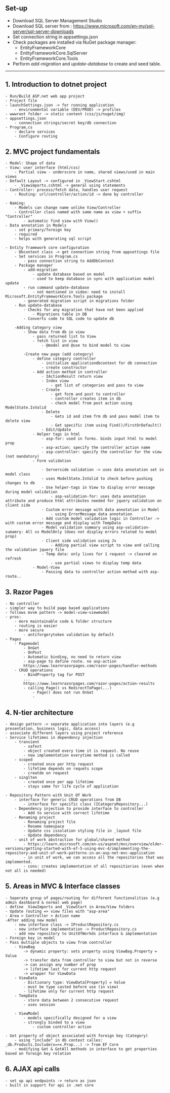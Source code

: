 ## Set-up
- Download SQL Server Management Studio
- Download SQL server from : https://www.microsoft.com/en-my/sql-server/sql-server-downloads
- Set connection string in appsettings.json
- Check packages are installed via NuGet package manager:
	- EntityFrameworkCore
	- EntityFrameworkCore.SqlServer
	- EntityFrameworkCore.Tools
- Perform *add-migration* and *update-database* to create and seed table.
---
## 1. Introduction to dotnet project
	- Run/Build ASP.net web app project
	- Project file
	- launchSettings.json -> for running application
		- environmental variable (DEV/PROD) -> profiles
	- wwwroot folder -> static content (css/js/nuget/img)
	- appsettings.json
		- connection strings/secret key/db connection
	- Program.cs 
		- declare services
		- Configure routing
## 2. MVC project fundamentals
	- Model: Shape of data
	- View: user interface (html/css)
		- Partial view - underscore in name, shared views/used in main views
	- Default Layout -> configured in _ViewStart.cshtml
		- _Viewimports.cshtml -> general using statements
	- Controller: process/fetch data, handles user request
		- Routing: url/controller/action/id -> done by controller

	- Naming:
		- Models can change name unlike View/Controller
		- Controller class named with same name as view + suffix "Controller"
			- automatic find view with View()
	- Data annotation in Models
		- set primary/foreign key
		- required
		- helps with generating sql script

	- Entity framework core configuration
		- Dbcontext class -> get connection string from appsettings file
		- Set services in Program.cs
			- pass connection string to AddDbContext
		- Package manager
			- add-migration
				- update database based on model
				- used to keep database in sync with application model update
			- run command update-database
				- not mentioned in video: need to install Microsoft.EntityFrameworkCore.Tools package
			- generated migration script in migrations folder
		- Run update-database
			- Checks for any migration that have not been applied
				- Migrations table in DB
			- Converts code to SQL code to update db

		-Adding Category view
			- Show data from db in view
				- pass returned list to View
				- fetch list in view
					- @model and @use to bind model to view

			-Create new page (add category)
				- define category controller
					- initialize applicationdbcontext for db connection
					- create constructor
				- Add action method in controller
					- IActionResult return view
					- Index view
						- get list of categories and pass to view
					- Create
						- get form and post to controller
						- controller creates item in db
						- check model from post action using ModelState.IsValid
					- Delete
						- Gets id and item frm db and pass model item to delete view
						- Get specific item using Find()/FirstOrDefault()
					- Edit/Update
				- Helper tags in html
					- asp-for: used in forms. binds input html to model prop
					- asp-action: specify the controller action name
					- asp-controller: specify the controller for the view (not mandatory)
				- Form validation

					- Serverside validation -> uses data annotation set in model class
					- uses ModelState.IsValid to check before pushing changes to db
					- Use helper-tags in View to display error message during model validation
						- asp-validation-for: uses data annotation attribute and produce html attributes needed for jquery validation on client side
					- Custom error message with data annotation in Model
						- using ErrorMessage data annotation
					- Add custom model validation logic in Controller -> with custom error message and display with TempData
					- Model validation summary using asp-validation-sumamry: All vs ModelOnly (does not display errors related to model prop)
					- Client side validation using Js
						- Adding partial view script to view and calling the validation jquery file
					- Temp data: only lives for 1 request -> cleared on refresh
						- use partial views to display temp data 
				- Model-View
					- Passing data to controller action method with asp-route..

## 3. Razor Pages
	- No controller
	- simpler way to build page based applications
	- follows mvvm pattern -> model-view-viewmodel
	- pros:
		- more maintainable code & folder structure
		- routing is easier
		- more secure
			- antiforgerytoken validation by default
	- Pages
		- Pagemodel
			- OnGet
			- OnPost
			- Automatic binding, no need to return view
			- asp-page to define route. no asp-action
			https://www.learnrazorpages.com/razor-pages/handler-methods
		- CRUD operations
			- BindProperty tag for POST
			...
			https://www.learnrazorpages.com/razor-pages/action-results
			- calling Page() vs RedirectToPage(...)
				- Page() does not run OnGet
				- 

## 4. N-tier architecture
	- design pattern -> seperate application into layers (e.g presentation, business logic, data access)
	- associate different layers using project reference 
	- Service lifetimes in dependency injection
		- transient
			- safest
			- object created every time it is request. No reuse
			- new implementation everytime method is called
		- scoped
			- created once per http request
			- lifetime depends on requets scope
			- creatde on request
		- singlton
			- created once per app lifetime
			- stays same for life cycle of application

	- Repository Pattern with Unit Of Work
		- interface for generic CRUD operations from DB
			- interface for specific class (ICategoryRepository...)
		- Dependency injection to provide interface to controller
			- Add to service with correct lifetime 
		- Renaming project
			- Renaming project file
			- Rename namespace
			- Update css issolation styling file in _layout file
			- Update dependency
		- unit of work abstraction for global/shared method
			- https://learn.microsoft.com/en-us/aspnet/mvc/overview/older-versions/getting-started-with-ef-5-using-mvc-4/implementing-the-repository-and-unit-of-work-patterns-in-an-asp-net-mvc-application
			- in unit of work, we can access all the repositories that was implemented.
			- cons: creates implementation of all repositiories (even when not all is needed)

## 5. Areas in MVC & Interface classes
	- Seperate group of pages/routing for different functionalities (e.g admin dashboard & normal web page)
	- define _ViewImports and _ViewStart in Area/View folders
	- Update routing => view files with "asp-area"
	- Area > Controller > Action name
	-After adding new model
		- new interface class -> IProductRepository.cs
		- new interface implementation -> ProductRepository.cs
		- add new repository to UnitOfWorkds interface & implementation
	- Foreign key in model
	- Pass multiple objects to view from controller
		- ViewBag
			-> dynamic property: sets property using ViewBag.Property = Value
			-> transfer data from controller to view but not in reverse
			-> can assign any number of prop
			-> lifetime last for current http request
			-> wrapper for ViewData
		- ViewData
			- Dictionary type: ViewData[Property] = Value
			- must be type casted before use (in view)
			- lifetime only for current http request
		- TempData
			- store data between 2 consecutive request
			- uses session
	
		- ViewModel
			- models specifically designed for a view
			- strongly binded to a view
				- custom controller action

	- Get property of object associated with foreign key (Category)
		- using "include" in db context calles: _db.Products.Include(x=>x.Prop...) -> from EF Core
		- modifying Get & GetAll methods in interface to get properties based on foreign key relation 

## 6. AJAX api calls
	- set up api endpoints -> return as json
	- built in support for api in .net core
